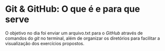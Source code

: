 # Git & GitHub: O que é e para que serve
O objetivo no dia foi enviar um arquivo.txt para o _GitHub_ através de comandos do _git_ no terminal, além de organizar os diretórios para facilitar a visualização dos exercícios propostos.
